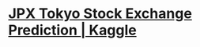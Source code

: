 # [JPX Tokyo Stock Exchange Prediction | Kaggle](https://www.kaggle.com/competitions/jpx-tokyo-stock-exchange-prediction/overview)
